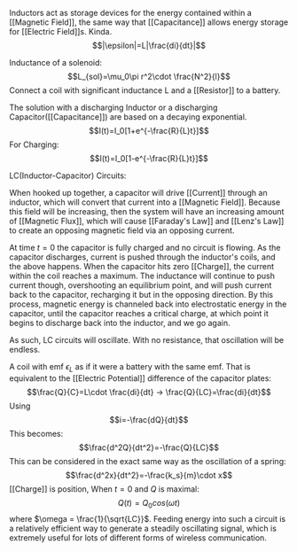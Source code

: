 
Inductors act as storage devices for the energy contained within a [[Magnetic Field]], the same way that [[Capacitance]] allows energy storage for [[Electric Field]]s. Kinda.
$$|\epsilon|=L|\frac{di}{dt}|$$

Inductance of a solenoid:$$L_{sol}=\mu_0\pi r^2\cdot \frac{N^2}{l}$$
Connect a coil with significant inductance L and a [[Resistor]] to a battery.

The solution with a discharging Inductor or a discharging Capacitor([[Capacitance]]) are based on a decaying exponential.$$I(t)=I_0[1+e^{-\frac{R}{L}t}]$$
For Charging:$$I(t)=I_0[1-e^{-\frac{R}{L}t}]$$

LC(Inductor-Capacitor) Circuits:

When hooked up together, a capacitor will drive [[Current]] through an inductor, which will convert that current into a [[Magnetic Field]]. Because this field will be increasing, then the system will have an increasing amount of [[Magnetic Flux]], which will cause [[Faraday's Law]] and [[Lenz's Law]] to create an opposing magnetic field via an opposing current.

At time $t=0$ the capacitor is fully charged and no circuit is flowing.
As the capacitor discharges, current is pushed through the inductor's coils, and the above happens.
When the capacitor hits zero [[Charge]], the current within the coil reaches a maximum.
The inductance will continue to push current though, overshooting an equilibrium point, and will push current back to the capacitor, recharging it but in the opposing direction.
By this process, magnetic energy is channeled back into electrostatic energy in the capacitor, until the capacitor reaches a critical charge, at which point it begins to discharge back into the inductor, and we go again.

As such, LC circuits will oscillate. With no resistance, that oscillation will be endless.

A coil with emf $\epsilon_L$ as if it were a battery with the same emf. That is equivalent to the [[Electric Potential]] difference of the capacitor plates:$$\frac{Q}{C}=L\cdot \frac{di}{dt} -> \frac{Q}{LC}=\frac{di}{dt}$$
Using $$i=-\frac{dQ}{dt}$$
This becomes:$$\frac{d^2Q}{dt^2}=-\frac{Q}{LC}$$
This can be considered in the exact same way as the oscillation of a spring:$$\frac{d^2x}{dt^2}=-\frac{k_s}{m}\cdot x$$
[[Charge]] is position, 
When $t=0$ and $Q$ is maximal:$$Q(t)=Q_0cos(\omega t)$$ where $\omega = \frac{1}{\sqrt{LC}}$.
Feeding energy into such a circuit is a relatively efficient way to generate a steadily oscillating signal, which is extremely useful for lots of different forms of wireless communication.